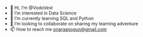 - 👋 Hi, I’m @VodoVest
- 👀 I’m interested in Data Science
- 🌱 I’m currently learning SQL and Python
- 💞️ I’m looking to collaborate on sharing my learning adventure
- 📫 How to reach me onarganogun@gmail.com

<!---
VodoVest/VodoVest is a ✨ special ✨ repository because its `README.md` (this file) appears on your GitHub profile.
You can click the Preview link to take a look at your changes.
--->
